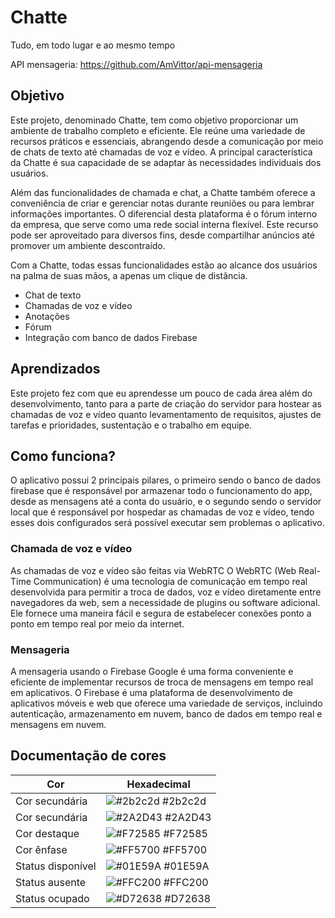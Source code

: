 
# Chatte

Tudo, em todo lugar e ao mesmo tempo

API mensageria: https://github.com/AmVittor/api-mensageria
## Objetivo
Este projeto, denominado Chatte, tem como objetivo proporcionar um ambiente de trabalho completo e eficiente. Ele reúne uma variedade de recursos práticos e essenciais, abrangendo desde a comunicação por meio de chats de texto até chamadas de voz e vídeo. A principal característica da Chatte é sua capacidade de se adaptar às necessidades individuais dos usuários.

Além das funcionalidades de chamada e chat, a Chatte também oferece a conveniência de criar e gerenciar notas durante reuniões ou para lembrar informações importantes. O diferencial desta plataforma é o fórum interno da empresa, que serve como uma rede social interna flexível. Este recurso pode ser aproveitado para diversos fins, desde compartilhar anúncios até promover um ambiente descontraído.

Com a Chatte, todas essas funcionalidades estão ao alcance dos usuários na palma de suas mãos, a apenas um clique de distância.

- Chat de texto
- Chamadas de voz e vídeo
- Anotações
- Fórum
- Integração com banco de dados Firebase
## Aprendizados

Este projeto fez com que eu aprendesse um pouco de cada área além do desenvolvimento, tanto para a parte de criação do servidor para hostear as chamadas de voz e vídeo quanto levamentamento de requisitos, ajustes de tarefas e prioridades, sustentação e o trabalho em equipe.
## Como funciona?
O aplicativo possui 2 principais pilares, o primeiro sendo o banco de dados firebase que é responsável por armazenar todo o funcionamento do app, desde as mensagens até a conta do usuário, e o segundo sendo o servidor local que é responsável por hospedar as chamadas de voz e vídeo, tendo esses dois configurados será possível executar sem problemas o aplicativo. 
### Chamada de voz e vídeo
As chamadas de voz e vídeo são feitas via WebRTC O WebRTC (Web Real-Time Communication) é uma tecnologia de comunicação em tempo real desenvolvida para permitir a troca de dados, voz e vídeo diretamente entre navegadores da web, sem a necessidade de plugins ou software adicional. Ele fornece uma maneira fácil e segura de estabelecer conexões ponto a ponto em tempo real por meio da internet.
### Mensageria
A mensageria usando o Firebase Google é uma forma conveniente e eficiente de implementar recursos de troca de mensagens em tempo real em aplicativos. O Firebase é uma plataforma de desenvolvimento de aplicativos móveis e web que oferece uma variedade de serviços, incluindo autenticação, armazenamento em nuvem, banco de dados em tempo real e mensagens em nuvem.
## Documentação de cores

| Cor               | Hexadecimal                                                      |
| ----------------- | ---------------------------------------------------------------- |
| Cor secundária    | ![#2b2c2d](https://via.placeholder.com/10/2b2c2d?text=+) #2b2c2d |
| Cor secundária    | ![#2A2D43](https://via.placeholder.com/10/2A2D43?text=+) #2A2D43 |
| Cor destaque      | ![#F72585](https://via.placeholder.com/10/F72585?text=+) #F72585 |
| Cor ênfase        | ![#FF5700](https://via.placeholder.com/10/FF5700?text=+) #FF5700 |
| Status disponível | ![#01E59A](https://via.placeholder.com/10/01E59A?text=+) #01E59A |
| Status ausente    | ![#FFC200](https://via.placeholder.com/10/FFC200?text=+) #FFC200 |
| Status ocupado    | ![#D72638](https://via.placeholder.com/10/D72638?text=+) #D72638 |




